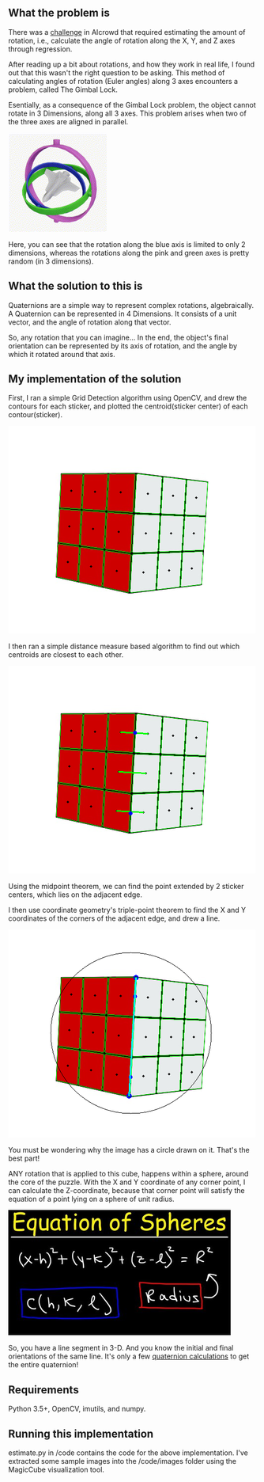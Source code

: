 What the problem is
------
There was a [challenge](https://www.aicrowd.com/challenges/aicrowd-blitz-may-2020/problems/orientme) in AIcrowd that required estimating the amount of rotation, i.e., calculate the angle of rotation along the X, Y, and Z axes through regression. 

After reading up a bit about rotations, and how they work in real life, I found out that this wasn't the right question to be asking. This method of calculating angles of rotation (Euler angles) along 3 axes encounters a problem, called The Gimbal Lock. 

Esentially, as a consequence of the Gimbal Lock problem, the object cannot rotate in 3 Dimensions, along all 3 axes. This problem arises when two of the three axes are aligned in parallel.

![Gimbal Lock](code/images/Gimbal_Lock_Plane.gif)

Here, you can see that the rotation along the blue axis is limited to only 2 dimensions, whereas the rotations along the pink and green axes is pretty random (in 3 dimensions).

What the solution to this is
------
Quaternions are a simple way to represent complex rotations, algebraically. A Quaternion can be represented in 4 Dimensions. It consists of a unit vector, and the angle of rotation along that vector. 

So, any rotation that you can imagine... In the end, the object's final orientation can be represented by its axis of rotation, and the angle by which it rotated around that axis.

My implementation of the solution
------
First, I ran a simple Grid Detection algorithm using OpenCV, and drew the contours for each sticker, and plotted the centroid(sticker center) of each contour(sticker).

![Grids](code/images/grids.png)

I then ran a simple distance measure based algorithm to find out which centroids are closest to each other.

![Adjacent](code/images/adjacent.png)

Using the midpoint theorem, we can find the point extended by 2 sticker centers, which lies on the adjacent edge.

I then use coordinate geometry's triple-point theorem to find the X and Y coordinates of the corners of the adjacent edge, and drew a line.

![Edge](code/images/edge.png)

You must be wondering why the image has a circle drawn on it. That's the best part! 

ANY rotation that is applied to this cube, happens within a sphere, around the core of the puzzle. With the X and Y coordinate of any corner point, I can calculate the Z-coordinate, because that corner point will satisfy the equation of a point lying on a sphere of unit radius.

![Sphere Eq](code/images/sphere.jpg)

So, you have a line segment in 3-D. And you know the initial and final orientations of the same line. It's only a few [quaternion calculations](http://paulbourke.net/geometry/rotate/) to get the entire quaternion!

Requirements
------
Python 3.5+, OpenCV, imutils, and numpy.

Running this implementation
------
estimate.py in /code contains the code for the above implementation. I've extracted some sample images into the /code/images folder using the MagicCube visualization tool.
